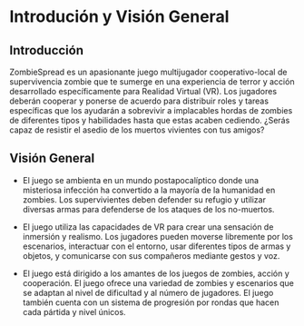 # **Introdución y Visión General**

## **Introducción**
ZombieSpread es un apasionante juego multijugador cooperativo-local de supervivencia zombie que te sumerge en una experiencia de terror y acción desarrollado específicamente para Realidad Virtual (VR). 
Los jugadores deberán cooperar y ponerse de acuerdo para distribuir roles y tareas específicas que los ayudarán a sobrevivir a implacables hordas de zombies de diferentes tipos y habilidades hasta que estas acaben cediendo. 
¿Serás capaz de resistir el asedio de los muertos vivientes con tus amigos?

## **Visión General**
- El juego se ambienta en un mundo postapocalíptico donde una misteriosa infección ha convertido a la mayoría de la humanidad en zombies. Los supervivientes deben defender su refugio y utilizar diversas armas para defenderse de los ataques de los no-muertos.

- El juego utiliza las capacidades de VR para crear una sensación de inmersión y realismo. Los jugadores pueden moverse libremente por los escenarios, interactuar con el entorno, usar diferentes tipos de armas y objetos, y comunicarse con sus compañeros mediante gestos y voz.
  
- El juego está dirigido a los amantes de los juegos de zombies, acción y cooperación. El juego ofrece una variedad de zombies y escenarios que se adaptan al nivel de dificultad y al número de jugadores. El juego también cuenta con un sistema de progresión por rondas que hacen cada pártida y nivel únicos.
